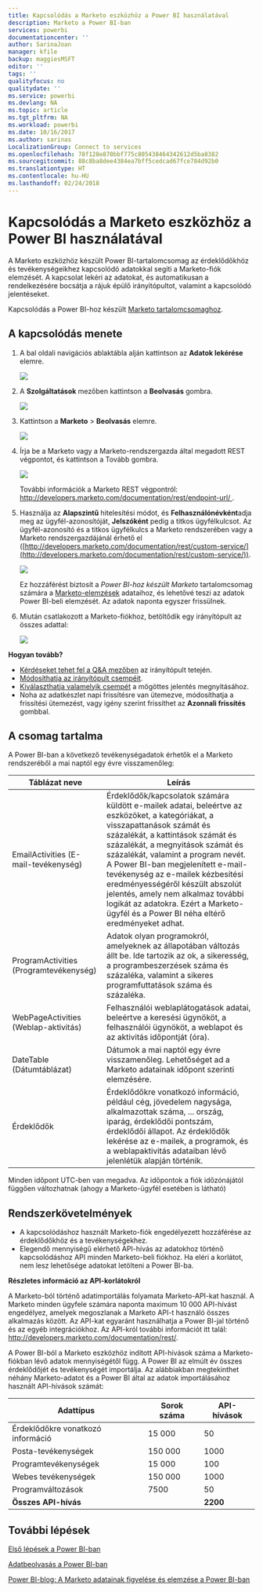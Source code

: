 ```yaml
---
title: Kapcsolódás a Marketo eszközhöz a Power BI használatával
description: Marketo a Power BI-ban
services: powerbi
documentationcenter: ''
author: SarinaJoan
manager: kfile
backup: maggiesMSFT
editor: ''
tags: ''
qualityfocus: no
qualitydate: ''
ms.service: powerbi
ms.devlang: NA
ms.topic: article
ms.tgt_pltfrm: NA
ms.workload: powerbi
ms.date: 10/16/2017
ms.author: sarinas
LocalizationGroup: Connect to services
ms.openlocfilehash: 78f128e870bbf775c805438464342612d5ba8382
ms.sourcegitcommit: 88c8ba8dee4384ea7bff5cedcad67fce784d92b0
ms.translationtype: HT
ms.contentlocale: hu-HU
ms.lasthandoff: 02/24/2018
---
```

# <a name="connect-to-marketo-with-power-bi"></a>Kapcsolódás a Marketo eszközhöz a Power BI használatával
A Marketo eszközhöz készült Power BI-tartalomcsomag az érdeklődőkhöz és tevékenységeikhez kapcsolódó adatokkal segíti a Marketo-fiók elemzését. A kapcsolat lekéri az adatokat, és automatikusan a rendelkezésére bocsátja a rájuk épülő irányítópultot, valamint a kapcsolódó jelentéseket.

Kapcsolódás a Power BI-hoz készült [Marketo tartalomcsomaghoz](https://app.powerbi.com/getdata/services/marketo).

## <a name="how-to-connect"></a>A kapcsolódás menete
1. A bal oldali navigációs ablaktábla alján kattintson az **Adatok lekérése** elemre.
   
   ![](media/service-connect-to-marketo/pbi_getdata.png)
2. A **Szolgáltatások** mezőben kattintson a **Beolvasás** gombra.
   
   ![](media/service-connect-to-marketo/pbi_getservices.png) 
3. Kattintson a **Marketo** \> **Beolvasás** elemre.
   
   ![](media/service-connect-to-marketo/marketo.png)
4. Írja be a Marketo vagy a Marketo-rendszergazda által megadott REST végpontot, és kattintson a Tovább gombra.
   
   ![](media/service-connect-to-marketo/pbi_marketoconnect.png)
   
   További információk a Marketo REST végpontról: [http://developers.marketo.com/documentation/rest/endpoint-url/ ](http://developers.marketo.com/documentation/rest/endpoint-url/).
5. Használja az **Alapszintű** hitelesítési módot, és **Felhasználónévként**adja meg az ügyfél-azonosítóját, **Jelszóként** pedig a titkos ügyfélkulcsot. Az ügyfél-azonosító és a titkos ügyfélkulcs a Marketo rendszerében vagy a Marketo rendszergazdájánál érhető el ([http://developers.marketo.com/documentation/rest/custom-service/](http://developers.marketo.com/documentation/rest/custom-service/)). 
   
   ![](media/service-connect-to-marketo/pbi_marketosignin.png)
   
   Ez hozzáférést biztosít a *Power BI-hoz készült Marketo* tartalomcsomag számára a [Marketo-elemzések](https://powerbi.microsoft.com/integrations/marketo) adataihoz, és lehetővé teszi az adatok Power BI-beli elemzését. Az adatok naponta egyszer frissülnek.
6. Miután csatlakozott a Marketo-fiókhoz, betöltődik egy irányítópult az összes adattal:
   
   ![](media/service-connect-to-marketo/pbi_marketodash.png)

**Hogyan tovább?**

* [Kérdéseket tehet fel a Q&A mezőben](power-bi-q-and-a.md) az irányítópult tetején.
* [Módosíthatja az irányítópult csempéit](service-dashboard-edit-tile.md).
* [Kiválaszthatja valamelyik csempét](service-dashboard-tiles.md) a mögöttes jelentés megnyitásához.
* Noha az adatkészlet napi frissítésre van ütemezve, módosíthatja a frissítési ütemezést, vagy igény szerint frissíthet az **Azonnali frissítés** gombbal.

## <a name="whats-included"></a>A csomag tartalma
A Power BI-ban a következő tevékenységadatok érhetők el a Marketo rendszeréből a mai naptól egy évre visszamenőleg:

| Táblázat neve | Leírás |
| --- | --- |
| EmailActivities (E-mail-tevékenység) |Érdeklődők/kapcsolatok számára küldött e-mailek adatai, beleértve az eszközöket, a kategóriákat, a visszapattanások számát és százalékát, a kattintások számát és százalékát, a megnyitások számát és százalékát, valamint a program nevét. A Power BI-ban megjelenített e-mail-tevékenység az e-mailek kézbesítési eredményességéről készült abszolút jelentés, amely nem alkalmaz további logikát az adatokra. Ezért a Marketo-ügyfél és a Power BI néha eltérő eredményeket adhat. |
| ProgramActivities (Programtevékenység) |Adatok olyan programokról, amelyeknek az állapotában változás állt be. Ide tartozik az ok, a sikeresség, a programbeszerzések száma és százaléka, valamint a sikeres programfuttatások száma és százaléka. |
| WebPageActivities (Weblap-aktivitás) |Felhasználói weblaplátogatások adatai, beleértve a keresési ügynököt, a felhasználói ügynököt, a weblapot és az aktivitás időpontját (óra). |
| DateTable (Dátumtáblázat) |Dátumok a mai naptól egy évre visszamenőleg.  Lehetőséget ad a Marketo adatainak időpont szerinti elemzésére. |
| Érdeklődők |Érdeklődőkre vonatkozó információ, például cég, jövedelem nagysága, alkalmazottak száma, ... ország, iparág, érdeklődői pontszám, érdeklődői állapot. Az érdeklődők lekérése az e-mailek, a programok, és a weblapaktivitás adataiban lévő jelenlétük alapján történik. |

Minden időpont UTC-ben van megadva. Az időpontok a fiók időzónájától függően változhatnak (ahogy a Marketo-ügyfél esetében is látható)

## <a name="system-requirements"></a>Rendszerkövetelmények
* A kapcsolódáshoz használt Marketo-fiók engedélyezett hozzáférése az érdeklődőkhöz és a tevékenységekhez.
* Elegendő mennyiségű elérhető API-hívás az adatokhoz történő kapcsolódáshoz  API minden Marketo-beli fiókhoz.  Ha eléri a korlátot, nem lesz lehetősége adatokat letölteni a Power BI-ba. 

**Részletes információ az API-korlátokról**

A Marketo-ból történő adatimportálás folyamata Marketo-API-kat használ. A Marketo minden ügyfele számára naponta maximum 10 000 API-hívást engedélyez, amelyek megoszlanak a Marketo API-t használó összes alkalmazás között. Az API-kat egyaránt használhatja a Power BI-jal történő és az egyéb integrációkhoz. Az API-król további információt itt talál: <http://developers.marketo.com/documentation/rest/>.

A Power BI-ból a Marketo eszközhöz indított API-hívások száma a Marketo-fiókban lévő adatok mennyiségétől függ. A Power BI az elmúlt év összes érdeklődőjét és tevékenységét importálja. Az alábbiakban megtekinthet néhány Marketo-adatot és a Power BI által az adatok importálásához használt API-hívások számát:  

| Adattípus | Sorok száma | API-hívások |
| --- | --- | --- |
| Érdeklődőkre vonatkozó információ |15 000 |50 |
| Posta-tevékenységek |150 000 |1000 |
| Programtevékenységek |15 000 |100 |
| Webes tevékenységek |150 000 |1000 |
| Programváltozások |7500 |50 |
| **Összes API-hívás** | |**2200** |

## <a name="next-steps"></a>További lépések
[Első lépések a Power BI-ban](service-get-started.md)

[Adatbeolvasás a Power BI-ban](service-get-data.md)

[Power BI-blog: A Marketo adatainak figyelése és elemzése a Power BI-ban](http://blogs.msdn.com/b/powerbi/archive/2015/03/19/monitor-and-analyze-your-marketo-data-with-power-bi.aspx)

